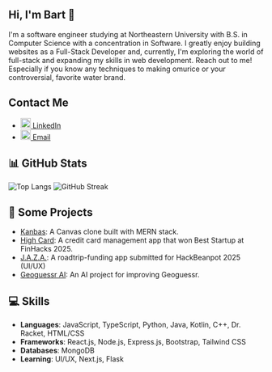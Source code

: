## Hi, I'm Bart 👋

I'm a software engineer studying at Northeastern University with B.S. in Computer Science with a concentration in Software. I greatly enjoy building websites as a Full-Stack Developer and, currently, I'm exploring the world of full-stack and expanding my skills in web development. Reach out to me! Especially if you know any techniques to making omurice or your controversial, favorite water brand.

## Contact Me
- <a href="https://www.linkedin.com/in/jlojanarungsiri">
  <img src="https://upload.wikimedia.org/wikipedia/commons/thumb/c/ca/LinkedIn_logo_initials.png/640px-LinkedIn_logo_initials.png" alt="LinkedIn" width="20" height="20"/> LinkedIn</a> 
  

 
- <a href="mailto:lojanarungsiri.j@northeastern.edu">
  <img src="https://cdn3.iconfinder.com/data/icons/social-media-logos-flat-colorful-1/2048/5382_-_Outlook-512.png" alt="Email" width="20" height="20"/> Email</a>

## 📊 GitHub Stats
![Top Langs](https://github-readme-stats.vercel.app/api/top-langs/?username=Bartavius&layout=pie&theme=radical) ![GitHub Streak](https://github-readme-streak-stats.herokuapp.com/?user=Bartavius)


## 🔭 Some Projects

- [Kanbas](https://github.com/Bartavius/kanbas): A Canvas clone built with MERN stack.
- [High Card](https://github.com/Bartavius/high-card): A credit card management app that won Best Startup at FinHacks 2025.
- [J.A.Z.A.](https://github.com/Bartavius/JAZA-Just-A-Zip-Away): A roadtrip-funding app submitted for HackBeanpot 2025 (UI/UX)
- [Geoguessr AI](https://github.com/Bartavius/geoguessr-ai): An AI project for improving Geoguessr.

## 💻 Skills

- **Languages**: JavaScript, TypeScript, Python, Java, Kotlin, C++, Dr. Racket, HTML/CSS
- **Frameworks**: React.js, Node.js, Express.js, Bootstrap, Tailwind CSS
- **Databases**: MongoDB
- **Learning**: UI/UX, Next.js, Flask
